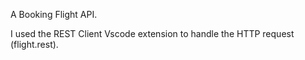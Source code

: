 
A Booking Flight API.

I used the REST Client Vscode extension to handle the HTTP request (flight.rest).